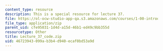 ```yaml
---
content_type: resource
description: This is a special resource for lecture 37.
file: https://ol-ocw-studio-app-qa.s3.amazonaws.com/courses/1-00-introduction-to-computers-and-engineering-problem-solving-spring-2012/46723943099ab3b4d940ecaf0bd53a9d_Lecture_37_code.zip
file_type: application/zip
parent_uid: cfe95031-1d4d-a15d-46b1-ed49c9bb355d
resourcetype: Other
title: Lecture_37_code.zip
uid: 46723943-099a-b3b4-d940-ecaf0bd53a9d
---
```

